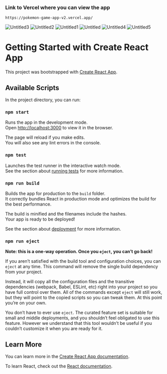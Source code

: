 ###  Link to Vercel where you can view the app


```
https://pokemon-game-app-v2.vercel.app/
```


![Untitled3](https://user-images.githubusercontent.com/90575221/221982434-da69bee1-509c-4d08-9a6c-e698320d7323.png)
![Untitled2](https://user-images.githubusercontent.com/90575221/221982490-58d23751-7faf-4ede-af8c-c27a2f72b70a.png)
![Untitled1](https://user-images.githubusercontent.com/90575221/221982528-0d6952e4-24e8-44cf-a70d-af3ac6022d26.png)
![Untitled](https://user-images.githubusercontent.com/90575221/221982543-cbc647eb-ddc4-43bb-b2ea-f71b991d094e.png)
![Untitled4](https://user-images.githubusercontent.com/90575221/221982607-bbbfea80-67b7-47a5-8961-8970b8f9cffb.png)
![Untitled5](https://user-images.githubusercontent.com/90575221/221982629-0df66910-e68f-4360-b6f2-251349190722.png)


# Getting Started with Create React App

This project was bootstrapped with [Create React App](https://github.com/facebook/create-react-app).

## Available Scripts

In the project directory, you can run:

### `npm start`

Runs the app in the development mode.\
Open [http://localhost:3000](http://localhost:3000) to view it in the browser.

The page will reload if you make edits.\
You will also see any lint errors in the console.

### `npm test`

Launches the test runner in the interactive watch mode.\
See the section about [running tests](https://facebook.github.io/create-react-app/docs/running-tests) for more information.

### `npm run build`

Builds the app for production to the `build` folder.\
It correctly bundles React in production mode and optimizes the build for the best performance.

The build is minified and the filenames include the hashes.\
Your app is ready to be deployed!

See the section about [deployment](https://facebook.github.io/create-react-app/docs/deployment) for more information.

### `npm run eject`

**Note: this is a one-way operation. Once you `eject`, you can’t go back!**

If you aren’t satisfied with the build tool and configuration choices, you can `eject` at any time. This command will remove the single build dependency from your project.

Instead, it will copy all the configuration files and the transitive dependencies (webpack, Babel, ESLint, etc) right into your project so you have full control over them. All of the commands except `eject` will still work, but they will point to the copied scripts so you can tweak them. At this point you’re on your own.

You don’t have to ever use `eject`. The curated feature set is suitable for small and middle deployments, and you shouldn’t feel obligated to use this feature. However we understand that this tool wouldn’t be useful if you couldn’t customize it when you are ready for it.

## Learn More

You can learn more in the [Create React App documentation](https://facebook.github.io/create-react-app/docs/getting-started).

To learn React, check out the [React documentation](https://reactjs.org/).
